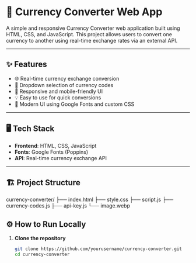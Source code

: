# 💱 Currency Converter Web App

A simple and responsive Currency Converter web application built using HTML, CSS, and JavaScript. This project allows users to convert one currency to another using real-time exchange rates via an external API.

---

## ✨ Features

- 🌐 Real-time currency exchange conversion
- 🔽 Dropdown selection of currency codes
- 📱 Responsive and mobile-friendly UI
- 💡 Easy to use for quick conversions
- 🎨 Modern UI using Google Fonts and custom CSS

---

## 🖥️ Tech Stack

- **Frontend**: HTML, CSS, JavaScript
- **Fonts**: Google Fonts (Poppins)
- **API**: Real-time currency exchange API 

---

## 🏗️ Project Structure

currency-converter/
├── index.html
├── style.css
├── script.js
├── currency-codes.js
├── api-key.js
└── image.webp

## ⚙️ How to Run Locally

1. **Clone the repository**
   ```bash
   git clone https://github.com/yourusername/currency-converter.git
   cd currency-converter
